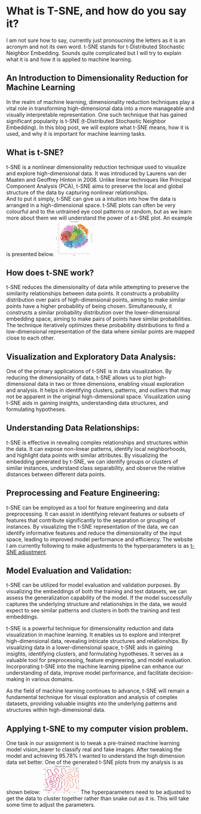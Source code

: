 # What is T-SNE, and how do you say it?
I am not sure how to say, currently just pronoucning the letters as it is an acronym and not its own word. 
t-SNE stands for t-Distributed Stochastic Neighbor Embedding. Sounds quite complicated but I will try to explain what it is and how it is applied to machine learning. 

## An Introduction to Dimensionality Reduction for Machine Learning

In the realm of machine learning, dimensionality reduction techniques play a vital role in transforming high-dimensional data into a more manageable and visually interpretable representation. 
One such technique that has gained significant popularity is t-SNE (t-Distributed Stochastic Neighbor Embedding). 
In this blog post, we will explore what t-SNE means, how it is used, and why it is important for machine learning tasks.

## What is t-SNE?
t-SNE is a nonlinear dimensionality reduction technique used to visualize and explore high-dimensional data. 
It was introduced by Laurens van der Maaten and Geoffrey Hinton in 2008. 
Unlike linear techniques like Principal Component Analysis (PCA), t-SNE aims to preserve the local and global structure of the data by capturing nonlinear relationships.<br>
And to put it simply, t-SNE can give us a intuition into how the data is arranged in a high-dimensional space. t-SNE plots can often be very colourful and to the untrained eye cool patterns or random, but as we learn more about them we will understand the power of a t-SNE plot.
An example is presented below.
<img
  src="/images/t-sne.png"
  style="display: inline-block; margin: 0 auto; max-width: 100px">

## How does t-SNE work?
t-SNE reduces the dimensionality of data while attempting to preserve the similarity relationships between data points. 
It constructs a probability distribution over pairs of high-dimensional points, aiming to make similar points have a higher probability of being chosen. 
Simultaneously, it constructs a similar probability distribution over the lower-dimensional embedding space, aiming to make pairs of points have similar probabilities. 
The technique iteratively optimizes these probability distributions to find a low-dimensional representation of the data where similar points are mapped close to each other.

## Visualization and Exploratory Data Analysis:
One of the primary applications of t-SNE is in data visualization. By reducing the dimensionality of data, t-SNE allows us to plot high-dimensional data in two or three dimensions, enabling visual exploration and analysis. 
It helps in identifying clusters, patterns, and outliers that may not be apparent in the original high-dimensional space. 
Visualization using t-SNE aids in gaining insights, understanding data structures, and formulating hypotheses.

## Understanding Data Relationships:
t-SNE is effective in revealing complex relationships and structures within the data. It can expose non-linear patterns, identify local neighborhoods, and highlight data points with similar attributes. 
By visualizing the embedding generated by t-SNE, we can identify groups or clusters of similar instances, understand class separability, and observe the relative distances between different data points.

## Preprocessing and Feature Engineering:
t-SNE can be employed as a tool for feature engineering and data preprocessing. It can assist in identifying relevant features or subsets of features that contribute significantly to the separation or grouping of instances. 
By visualizing the t-SNE representation of the data, we can identify informative features and reduce the dimensionality of the input space, leading to improved model performance and efficiency. The website I am currently following to make adjustments to the hyperparameters is as [t-SNE adjustment]([https://www.markdownguide.org/basic-syntax/#lists-1](https://scikit-learn.org/stable/modules/generated/sklearn.manifold.TSNE.html)).

## Model Evaluation and Validation:
t-SNE can be utilized for model evaluation and validation purposes. By visualizing the embeddings of both the training and test datasets, we can assess the generalization capability of the model. 
If the model successfully captures the underlying structure and relationships in the data, we would expect to see similar patterns and clusters in both the training and test embeddings.

t-SNE is a powerful technique for dimensionality reduction and data visualization in machine learning. 
It enables us to explore and interpret high-dimensional data, revealing intricate structures and relationships. By visualizing data in a lower-dimensional space, t-SNE aids in gaining insights, identifying clusters, and formulating hypotheses. 
It serves as a valuable tool for preprocessing, feature engineering, and model evaluation. Incorporating t-SNE into the machine learning pipeline can enhance our understanding of data, improve model performance, and facilitate decision-making in various domains.

As the field of machine learning continues to advance, t-SNE will remain a fundamental technique for visual exploration and analysis of complex datasets, providing valuable insights into the underlying patterns and structures within high-dimensional data.

## Applying t-SNE to my computer vision problem. 
One task in our assignment is to tweak a pre-trained machine learning model vision_learer to classify real and fake images. After tweaking the model and achieving 95.78% I wanted to understand the high dimension data set better. One of the generated t-SNE plots from my analysis is as shown below:
<img
  src="/images/Q3 t-sne.png"
  style="display: inline-block; margin: 0 auto; max-width: 100px">
The hyperparameters need to be adjusted to get the data to cluster together rather than snake out as it is. This will take some time to adjust the parameters. 
